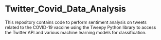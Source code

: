 # Twitter_Covid_Data_Analysis
This repository contains code to perform sentiment analysis on tweets related to the COVID-19 vaccine using the Tweepy Python library to access the Twitter API and various machine learning models for classification.
